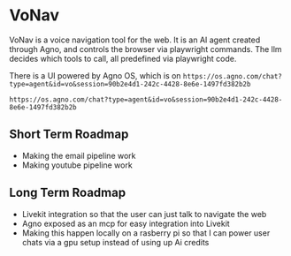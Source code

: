 # VoNav
VoNav is a voice navigation tool for the web.
It is an AI agent created through Agno, and controls the browser via playwright commands.
The llm decides which tools to call, all predefined via playwright code.

There is a UI powered by Agno OS, which is on
`https://os.agno.com/chat?type=agent&id=vo&session=90b2e4d1-242c-4428-8e6e-1497fd382b2b`
```
https://os.agno.com/chat?type=agent&id=vo&session=90b2e4d1-242c-4428-8e6e-1497fd382b2b
```

## Short Term Roadmap
- Making the email pipeline work
- Making youtube pipeline work

## Long Term Roadmap
- Livekit integration so that the user can just talk to navigate the web
- Agno exposed as an mcp for easy integration into Livekit
- Making this happen locally on a rasberry pi so that I can power user chats via a gpu setup instead of using up Ai credits

